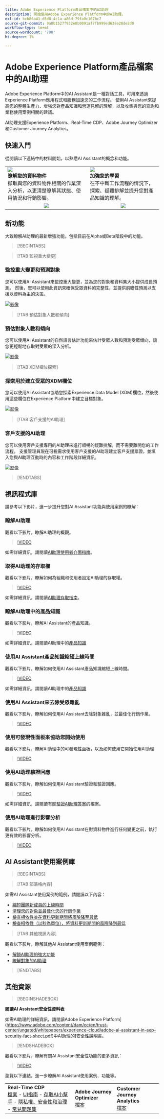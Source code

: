 ```yaml
---
title: Adobe Experience Platform產品檔案中的AI助理
description: 開始使用Adobe Experience Platform中的AI助理。
exl-id: bcb86a41-d5d8-4c1a-a86d-79fa0c167bc7
source-git-commit: 9a8b1527f932e8b0091af7fb999ed638e28de2d0
workflow-type: tm+mt
source-wordcount: '790'
ht-degree: 1%

---
```


# Adobe Experience Platform產品檔案中的AI助理

Adobe Experience Platform中的AI Assistant是一種對話工具，可用來透過Experience Platform應用程式和服務加速您的工作流程。 使用AI Assistant來提高您的整體生產力、增強您對產品知識和營運見解的理解，以及收集與您的查詢和業務使用案例相關的建議。

AI助理支援Experience Platform、Real-Time CDP、Adobe Journey Optimizer和Customer Journey Analytics。

## 快速入門

從閱讀以下連結中的材料開始，以熟悉AI Assistant的概念和功能。

<table style="table-layout:fixed">
  <tr style="border: 0;">
    <td>
    <a href="./home.md#operational-insights"><img src="./assets/landing/ai-get-started.png" style="width:" 100%;max-height: 100%"></a>
    <div><strong>瞭解您的資料物件</strong><br/>擷取與您的資料物件相關的作業深入分析，以更清楚瞭解其狀態、使用情況和行銷影響。</div>
    </td>
    <td>
    <a href="./home.md#product-knowledge"><img src="./assets/landing/ai-audience.png" style="width:" 100%;max-height: 100%"></a>
    <div><strong>加強您的學習</strong><br/>在不中斷工作流程的情況下，探索、疑難排解並提升您對產品知識的理解。</div>
    </td>
  </tr>
  <tr style="border: 0;">
    <td align="center"><a href="./home.md"><img src="../rtcdp/assets/do-not-localize/learn-more-button.svg"></a></td>
    <td align="center"><a href="./home.md#product-knowledge"><img src="../rtcdp/assets/do-not-localize/learn-more-button.svg"></a></td>
    </tr>
</table>


## 新功能

大致瞭解AI助理的最新增強功能，包括目前在Alpha或Beta階段中的功能。

>[!BEGINTABS]

>[!TAB 監視重大變更]

### 監控重大變更和預測對象

您可以使用AI Assistant來監控重大變更，並為您的對象和資料集大小提供成長預測。 然後，您可以使用此資訊來確保受眾資料的完整性，並提供前瞻性預測以支援以資料為主的決策。

[![影像](../rtcdp/assets/do-not-localize/learn-more-button.svg)](./new-features/audience-forecasting.md)

>[!TAB 預估對象人數和傾向]

### 預估對象人數和傾向

您可以使用AI Assistant的自然語言估計功能來估計受眾人數和預測受眾傾向，讓您更輕鬆地存取對受眾的深入分析。

[![影像](../rtcdp/assets/do-not-localize/learn-more-button.svg)](./new-features/natural-language.md)

>[!TAB XDM欄位探索]

### 探索用於建立受眾的XDM欄位

您可以使用AI Assistant協助您探索Experience Data Model (XDM)欄位，然後使用這些欄位在Experience Platform中建立目標對象。

[![影像](../rtcdp/assets/do-not-localize/learn-more-button.svg)](./new-features/xdm-field-discovery.md)

>[!TAB 客戶支援的AI助理]

### 客戶支援的AI助理

您可以使用客戶支援專用的AI助理來進行順暢的疑難排解，而不需要離開您的工作流程。 支援管理員現在可視需求使用客戶支援的AI助理建立客戶支援票證，並填入您與AI助理互動時的內容和工作階段詳細資訊。

[![影像](../rtcdp/assets/do-not-localize/learn-more-button.svg)](./new-features/customer-support.md)

>[!ENDTABS]

## 視訊程式庫

請參考以下影片，進一步提升您對AI Assistant功能與使用案例的瞭解：

### 瞭解AI助理

觀看以下影片，瞭解AI助理的概觀。

>[!VIDEO](https://video.tv.adobe.com/v/3429845?learn=on)

如需詳細資訊，請閱讀[AI助理使用者介面指南](ui-guide.md)。

### 取得AI助理的存取權

觀看以下影片，瞭解如何為組織和使用者設定AI助理的存取權。

>[!VIDEO](https://video.tv.adobe.com/v/3436470/?learn=on)

如需詳細資訊，請閱讀[AI助理存取指南](access.md)。

### 瞭解AI助理中的產品知識

觀看以下影片，瞭解AI Assistant的產品知識。

>[!VIDEO](https://video.tv.adobe.com/v/3441024?learn=on)

如需詳細資訊，請閱讀AI助理中的[產品知識](home.md#product-knowledge)

### 使用AI Assistant產品知識縮短上線時間

觀看以下影片，瞭解如何使用AI Assistant產品知識縮短上線時間。

>[!VIDEO](https://video.tv.adobe.com/v/3438032/?learn=on)

如需詳細資訊，請閱讀AI助理中的[產品知識](home.md#product-knowledge)

### 使用AI Assistant來去除受眾雜亂

觀看以下影片，瞭解如何使用AI Assistant去除對象雜亂，並最佳化行銷作業。

>[!VIDEO](https://video.tv.adobe.com/v/3435532?learn=on)

### 使用可發現性面板來協助您開始使用

觀看以下影片，瞭解AI助理中的可發現性面板，以及如何使用它開始使用AI助理

>[!VIDEO](https://video.tv.adobe.com/v/3440962/?learn=on)

### 使用AI助理驗證回應

觀看以下影片，瞭解如何使用AI Assistant驗證和驗證回應。

>[!VIDEO](https://video.tv.adobe.com/v/3441738/?learn=on)

如需詳細資訊，請閱讀有關[驗證AI助理答案](ui-guide.md#verify-operational-insights-responses)的檔案。

### 使用AI助理進行影響分析

觀看以下影片，瞭解如何使用AI Assistant在對資料物件進行任何變更之前，執行更有效的影響分析。

>[!VIDEO](https://video.tv.adobe.com/v/3441680/?learn=on)

## AI Assistant使用案例庫

>[!BEGINTABS]

>[!TAB 部落格內容]

如需AI Assistant使用案例的範例，請閱讀以下內容：

* [縮短團隊新成員的上線時間](https://experienceleaguecommunities.adobe.com/t5/adobe-experience-platform-blogs/onboard-new-team-members-in-less-than-half-the-time-with-ai/ba-p/706153)
* [清理您的對象並最佳化您的行銷作業](https://experienceleaguecommunities.adobe.com/t5/adobe-experience-platform-blogs/ai-assistant-helps-optimize-marketing-operations-by-de/ba-p/696002)
* [檢查相依性並在資料更新期間將風險降至最低](https://experienceleaguecommunities.adobe.com/t5/adobe-experience-platform-blogs/ai-assistant-minimizes-risk-during-data-updates-by-checking/ba-p/713364)
* [檢查相依性（以秒為單位），將資料更新期間的風險降到最低](https://experienceleaguecommunities.adobe.com/t5/adobe-experience-platform-blogs/ai-assistant-minimizes-risk-during-data-updates-by-checking/ba-p/713364)

>[!TAB 其他視訊內容]

觀看以下影片，瞭解其他AI Assistant使用案例範例：

* [解鎖AI助理的強大功能](https://www.youtube.com/watch?v=J48CNmcV7wc)
* [瞭解對象的AI助理](https://www.youtube.com/live/DYsyii7ldck)

>[!ENDTABS]

## 其他資源

>[!BEGINSHADEBOX]

**閱讀AI Assistant安全性資料表**

如需AI助理的詳細資訊，請閱讀Adobe Experience Platform](https://www.adobe.com/content/dam/cc/en/trust-center/ungated/whitepapers/experience-cloud/adobe-ai-assistant-in-aep-security-fact-sheet.pdf)中AI助理的[安全性說明書。

>[!ENDSHADEBOX]

觀看以下影片，瞭解有關AI Assistant安全性功能的更多資訊：

>[!VIDEO](https://video.tv.adobe.com/v/3441066/?learn=on)

瀏覽以下連結，進一步瞭解AI Assistant使用案例、功能等。

<table style="table-layout:fixed"><tr style="border: 0;">
<td><strong>Real-Time CDP</strong><br/>
<a href="./home.md" target="_blank">檔案</a> - <a href="./ui-guide.md" target="_blank">UI指南</a> - <a href="./access.md" target="_blank">存取AI小幫手</a> - <a href="./privacy.md" target="_blank">隱私權、安全性和治理</a> - <a href="./faq.md" target="_blank">常見問題集</a>
</td>
<td><strong>Adobe Journey Optimizer</strong><br/>
<a href="https://experienceleague.adobe.com/en/docs/journey-optimizer/using/get-started/ai-assistant" target="_blank">檔案</a>
</td>
<td><strong>Customer Journey Analytics</strong><br/>
<a href="https://experienceleague.adobe.com/en/docs/analytics-platform/using/ai-assistant" target="_blank">檔案</a>
</td>
</tr></table>
